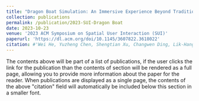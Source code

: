 ```yaml
---
title: "Dragon Boat Simulation: An Immersive Experience Beyond Traditional Gaming"
collection: publications
permalink: /publication/2023-SUI-Dragon Boat
date: 2023-10-23
venue: '2023 ACM Symposium on Spatial User Interaction (SUI)'
paperurl: 'https://dl.acm.org/doi/10.1145/3607822.3618022'
citation: #'Wei He, Yuzheng Chen, Shengtian Xu, Changwen Ding, Lik-Hang Lee, and Ge Lin Kan. 2023. Dragon Boat Simulation: An Immersive Experience Beyond Traditional Gaming. In Proceedings of the 2023 ACM Symposium on Spatial User Interaction (SUI 23). Association for Computing Machinery, New York, NY, USA, Article 49, 1–2. https://doi.org/10.1145/3607822.3618022'
---
```


The contents above will be part of a list of publications, if the user clicks the link for the publication than the contents of section will be rendered as a full page, allowing you to provide more information about the paper for the reader. When publications are displayed as a single page, the contents of the above "citation" field will automatically be included below this section in a smaller font.
